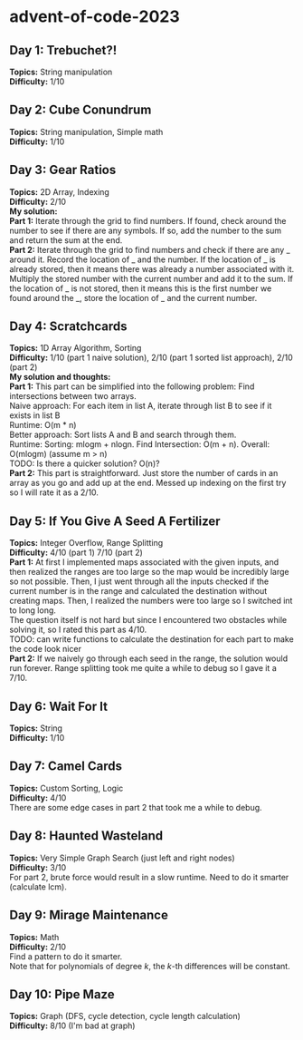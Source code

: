 # advent-of-code-2023

## Day 1: Trebuchet?!

**Topics:** String manipulation <br>
**Difficulty:** 1/10

## Day 2: Cube Conundrum

**Topics:** String manipulation, Simple math <br>
**Difficulty:** 1/10

## Day 3: Gear Ratios

**Topics:** 2D Array, Indexing <br>
**Difficulty:** 2/10 <br>
**My solution:** <br>
**Part 1:** Iterate through the grid to find numbers. If found, check around the number to see if there are any symbols. If so, add the number to the sum and return the sum at the end. <br>
**Part 2:** Iterate through the grid to find numbers and check if there are any _ around it. Record the location of _ and the number. If the location of _ is already stored, then it means there was already a number associated with it. Multiply the stored number with the current number and add it to the sum. If the location of _ is not stored, then it means this is the first number we found around the _, store the location of _ and the current number.

## Day 4: Scratchcards

**Topics:** 1D Array Algorithm, Sorting <br>
**Difficulty:** 1/10 (part 1 naive solution), 2/10 (part 1 sorted list approach), 2/10 (part 2) <br>
**My solution and thoughts:** <br>
**Part 1:** This part can be simplified into the following problem: Find intersections between two arrays. <br>
Naive approach: For each item in list A, iterate through list B to see if it exists in list B <br>
Runtime: O(m \* n) <br>
Better approach: Sort lists A and B and search through them. <br>
Runtime: Sorting: mlogm + nlogn. Find Intersection: O(m + n). Overall: O(mlogm) (assume m > n) <br>
TODO: Is there a quicker solution? O(n)? <br>
**Part 2:** This part is straightforward. Just store the number of cards in an array as you go and add up at the end. Messed up indexing on the first try so I will rate it as a 2/10.

## Day 5: If You Give A Seed A Fertilizer

**Topics:** Integer Overflow, Range Splitting <br>
**Difficulty:** 4/10 (part 1) 7/10 (part 2) <br>
**Part 1:** At first I implemented maps associated with the given inputs, and then realized the ranges are too large so the map would be incredibly large so not possible. Then, I just went through all the inputs checked if the current number is in the range and calculated the destination without creating maps. Then, I realized the numbers were too large so I switched int to long long. <br>
The question itself is not hard but since I encountered two obstacles while solving it, so I rated this part as 4/10. <br>
TODO: can write functions to calculate the destination for each part to make the code look nicer <br>
**Part 2:** If we naively go through each seed in the range, the solution would run forever. Range splitting took me quite a while to debug so I gave it a 7/10.

## Day 6: Wait For It

**Topics:** String <br>
**Difficulty:** 1/10

## Day 7: Camel Cards

**Topics:** Custom Sorting, Logic <br>
**Difficulty:** 4/10 <br>
There are some edge cases in part 2 that took me a while to debug.

## Day 8: Haunted Wasteland

**Topics:** Very Simple Graph Search (just left and right nodes) <br>
**Difficulty:** 3/10 <br>
For part 2, brute force would result in a slow runtime. Need to do it smarter (calculate lcm).

## Day 9: Mirage Maintenance

**Topics:** Math <br>
**Difficulty:** 2/10 <br>
Find a pattern to do it smarter. <br>
Note that for polynomials of degree $k$, the $k$-th differences will be constant.

## Day 10: Pipe Maze <br>

**Topics:** Graph (DFS, cycle detection, cycle length calculation) <br>
**Difficulty:** 8/10 (I'm bad at graph) <br>
